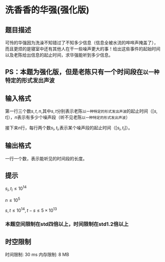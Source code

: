 # 洗香香的华强(强化版)

## 题目描述

可怜的华强因为洗澡不知错过了不知多少信息（信息全被水流的哗哗声掩盖了），而且更烦的是寝室中还有其他人在干一些噪声更大的事！给出这些事件的起始时间以及老陈给出信息的起止时间，求华强能听到多少信息。

## PS：本题为强化版，但是老陈只有一个时间段在`以一种特定的形式发出声波`

## 输入格式

第一行三个数$s,t,n$,其中$s,t$分别表示老陈`以一种特定的形式发出声波`的起止时间（$[s,t]$），$n$表示有多少个噪声段（听不见老陈`以一种特定的形式发出声波`）

接下来$n$行，每行两个数$s_i,t_i$,表示某个噪声段的起止时间（$[s_i,t_i]$）。

## 输出格式

一行一个数，表示能听见的时间段的长度。

## 提示

$s_i,t_i\leq10^{14}$

$n\leq10^5$

$s,t\leq10^{14},t-s\leq5\times10^{13}$

### 本题空间限制在std四倍以上，时间限制在std1.2倍以上

## 时空限制

时间限制: 30 ms
内存限制: 8 MB
